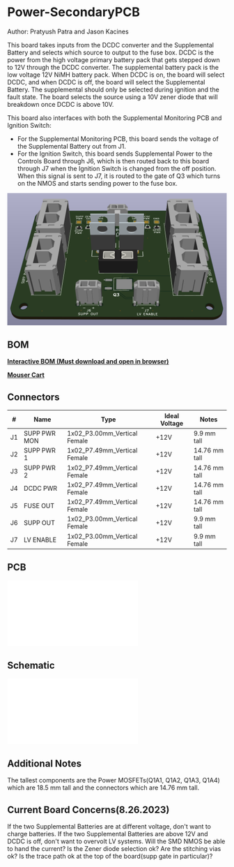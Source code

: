 # Power-SecondaryPCB 
Author: Pratyush Patra and Jason Kacines

This board takes inputs from the DCDC converter and the Supplemental Battery and selects which source to output to the fuse box. DCDC is the power from the high voltage primary battery pack that gets stepped down to 12V through the DCDC converter. The supplemental battery pack is the low voltage 12V NiMH battery pack. When DCDC is on, the board will select DCDC, and when DCDC is off, the board will select the Supplemental Battery. The supplemental should only be selected during ignition and the fault state. The board selects the source using a 10V zener diode that will breakdown once DCDC is above 10V.

This board also interfaces with both the Supplemental Monitoring PCB and Ignition Switch:
- For the Supplemental Monitoring PCB, this board sends the voltage of the Supplemental Battery out from J1. 
- For the Ignition Switch, this board sends Supplemental Power to the Controls Board through J6, which is then routed back to this board through J7 when the Ignition Switch is changed from the off position. When this signal is sent to J7, it is routed to the gate of Q3 which turns on the NMOS and starts sending power to the fuse box.

![Power-Secondary](Power-Secondary.png)

## BOM
[**Interactive BOM (Must download and open in browser)**](bom/ibom.html)

[**Mouser Cart**](https://www.mouser.com/ProjectManager/ProjectDetail.aspx?AccessID=da938bf7b6)

## Connectors
| # | Name | Type | Ideal Voltage | Notes |
| - | - | - | - | - |
| J1  | SUPP PWR MON | 1x02_P3.00mm_Vertical Female | +12V | 9.9 mm tall |
| J2  | SUPP PWR 1 | 1x02_P7.49mm_Vertical Female |+12V | 14.76 mm tall |
| J3  | SUPP PWR 2 | 1x02_P7.49mm_Vertical Female | +12V | 14.76 mm tall |
| J4  | DCDC PWR | 1x02_P7.49mm_Vertical Female | +12V | 14.76 mm tall |
| J5  | FUSE OUT | 1x02_P7.49mm_Vertical Female | +12V | 14.76 mm tall |
| J6  | SUPP OUT | 1x02_P3.00mm_Vertical Female | +12V | 9.9 mm tall |
| J7  | LV ENABLE | 1x02_P3.00mm_Vertical Female | +12V | 9.9 mm tall |

## PCB
![image](Power-SecondaryLayout.pdf)

## Schematic
![image](Power-SecondarySchem.pdf)


## Additional Notes
The tallest components are the Power MOSFETs(Q1A1, Q1A2, Q1A3, Q1A4) which are 18.5 mm tall and the connectors which are 14.76 mm tall.

## Current Board Concerns(8.26.2023)
If the two Supplemental Batteries are at different voltage, don't want to charge batteries.
If the two Supplemental Batteries are above 12V and DCDC is off, don't want to overvolt LV systems.
Will the SMD NMOS be able to hand the current?
Is the Zener diode selection ok?
Are the stitching vias ok?
Is the trace path ok at the top of the board(supp gate in particular)?